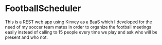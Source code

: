 # FootballScheduler

This is a REST web app using Kinvey as a BaaS which I developed for the need of my soccer team mates in order to organize the football meetings easily instead of calling to 15 people every time we play and ask who will be present and who not.
